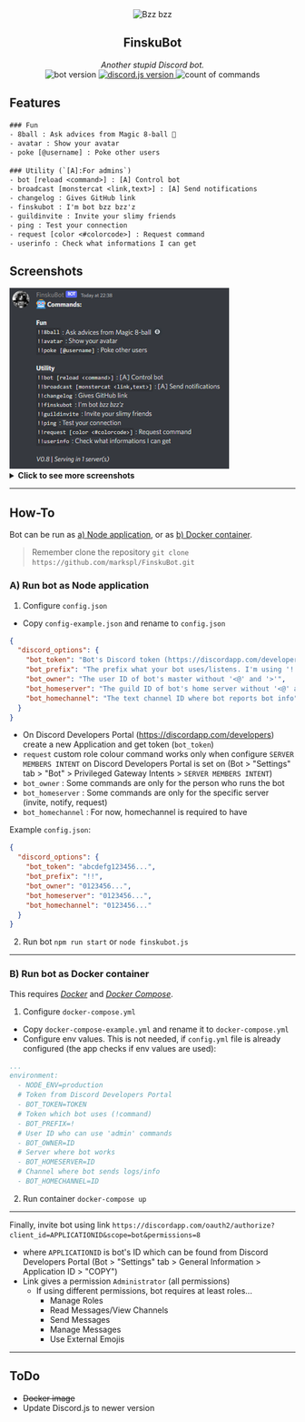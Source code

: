 <div align="center">
<img src=https://cdn.discordapp.com/app-icons/299199715495641098/027e6865e21aa4eb5d546e6a0ca05a1e.png?size=128 alt="Bzz bzz"/>
<h2>FinskuBot</h2>
<i>Another stupid Discord bot.</i>
<br>
<img src="https://img.shields.io/github/package-json/v/markspl/FinskuBot" alt="bot version"/>
<a href="https://discord.js.org/#/">
  <img src="https://img.shields.io/github/package-json/dependency-version/markspl/FinskuBot/discord.js?color=5865f2" alt="discord.js version"/>
</a>
<img src="https://img.shields.io/github/directory-file-count/markspl/FinskuBot/commands?extension=js&type=file&label=commands" alt="count of commands"/>
<br>
</div>

## Features
```
### Fun
- 8ball : Ask advices from Magic 8-ball 🎱
- avatar : Show your avatar
- poke [@username] : Poke other users

### Utility (`[A]:For admins`)
- bot [reload <command>] : [A] Control bot
- broadcast [monstercat <link,text>] : [A] Send notifications
- changelog : Gives GitHub link
- finskubot : I'm bot bzz bzz'z
- guildinvite : Invite your slimy friends
- ping : Test your connection
- request [color <#colorcode>] : Request command
- userinfo : Check what informations I can get
```

## Screenshots

<img src="images/finskubot-1.png" alt="Commands">

<details>
<summary><b>Click to see more screenshots</b></summary>
<img  src="images/finskubot-3.png" alt="Userinfo" width=420px><br>
<img src="images/finskubot-2.png" alt="Request" width=420px><br>
<img src="images/finskubot-4.png" alt="8ball" width=420px>
</details>

<hr>

## How-To

Bot can be run as [a) Node application](###a-run-bot-as-node-application), or as [b) Docker container](###b-run-bot-as-docker-container).

>Remember clone the repository  `git clone https://github.com/markspl/FinskuBot.git`

### A) Run bot as Node application

1. Configure `config.json`

- Copy `config-example.json` and rename to `config.json`
```json
{
  "discord_options": {
    "bot_token": "Bot's Discord token (https://discordapp.com/developers)",
    "bot_prefix": "The prefix what your bot uses/listens. I'm using '!'",
    "bot_owner": "The user ID of bot's master without '<@' and '>'",
    "bot_homeserver": "The guild ID of bot's home server without '<@' and '>'",
    "bot_homechannel": "The text channel ID where bot reports bot info"
  }
}
```
- On Discord Developers Portal (https://discordapp.com/developers) create a new Application and get token (`bot_token`)
- `request` custom role colour command works only when configure `SERVER MEMBERS INTENT` on Discord Developers Portal is set on (Bot > "Settings" tab > "Bot" > Privileged Gateway Intents > `SERVER MEMBERS INTENT`)
- `bot_owner` : Some commands are only for the person who runs the bot
- `bot_homeserver` : Some commands are only for the specific server (invite, notify, request)
- `bot_homechannel` : For now, homechannel is required to have

Example `config.json`:
```json
{
  "discord_options": {
    "bot_token": "abcdefg123456...",
    "bot_prefix": "!!",
    "bot_owner": "0123456...",
    "bot_homeserver": "0123456...",
    "bot_homechannel": "0123456..."
  }
}
```

2. Run bot `npm run start` or `node finskubot.js`

<hr>

### B) Run bot as Docker container

This requires [*Docker*](https://www.docker.com/) and [*Docker Compose*](https://docs.docker.com/compose/).

1. Configure `docker-compose.yml`
- Copy `docker-compose-example.yml` and rename it to `docker-compose.yml`
- Configure env values. This is not needed, if `config.yml` file is already configured (the app checks if env values are used):
```yml
...
environment:
  - NODE_ENV=production
  # Token from Discord Developers Portal
  - BOT_TOKEN=TOKEN
  # Token which bot uses (!command)
  - BOT_PREFIX=!
  # User ID who can use 'admin' commands
  - BOT_OWNER=ID
  # Server where bot works
  - BOT_HOMESERVER=ID
  # Channel where bot sends logs/info
  - BOT_HOMECHANNEL=ID
```

2. Run container `docker-compose up`

<hr>

Finally, invite bot using link `https://discordapp.com/oauth2/authorize?client_id=APPLICATIONID&scope=bot&permissions=8`

- where `APPLICATIONID` is bot's ID which can be found from Discord Developers Portal (Bot > "Settings" tab > General Information > Application ID > "COPY")
- Link gives a permission `Administrator` (all permissions)
    - If using different permissions, bot requires at least roles...
        - Manage Roles
        - Read Messages/View Channels
        - Send Messages
        - Manage Messages
        - Use External Emojis

<hr>

## ToDo
- ~~Docker image~~
- Update Discord.js to newer version
